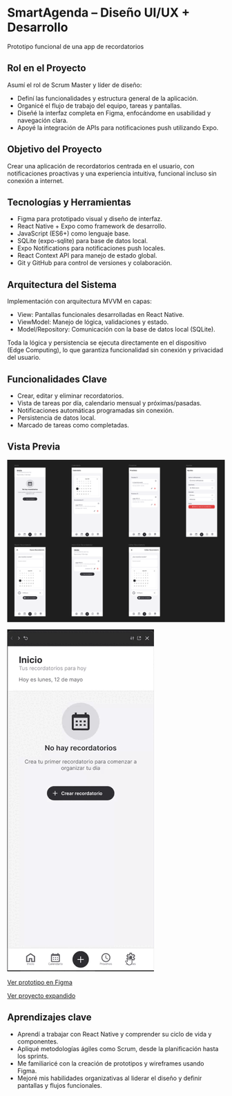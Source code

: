 # SmartAgenda – Diseño UI/UX + Desarrollo
Prototipo funcional de una app de recordatorios

## Rol en el Proyecto
Asumí el rol de Scrum Master y líder de diseño:
- Definí las funcionalidades y estructura general de la aplicación.
- Organicé el flujo de trabajo del equipo, tareas y pantallas.
- Diseñé la interfaz completa en Figma, enfocándome en usabilidad y navegación clara.
- Apoyé la integración de APIs para notificaciones push utilizando Expo.

## Objetivo del Proyecto
Crear una aplicación de recordatorios centrada en el usuario, con notificaciones proactivas y una experiencia intuitiva, funcional incluso sin conexión a internet.

## Tecnologías y Herramientas
- Figma para prototipado visual y diseño de interfaz.
- React Native + Expo como framework de desarrollo.
- JavaScript (ES6+) como lenguaje base.
- SQLite (expo-sqlite) para base de datos local.
- Expo Notifications para notificaciones push locales.
- React Context API para manejo de estado global.
- Git y GitHub para control de versiones y colaboración.

## Arquitectura del Sistema
Implementación con arquitectura MVVM en capas:
- View: Pantallas funcionales desarrolladas en React Native.
- ViewModel: Manejo de lógica, validaciones y estado.
- Model/Repository: Comunicación con la base de datos local (SQLite).

Toda la lógica y persistencia se ejecuta directamente en el dispositivo (Edge Computing), lo que garantiza funcionalidad sin conexión y privacidad del usuario.

## Funcionalidades Clave
- Crear, editar y eliminar recordatorios.
- Vista de tareas por día, calendario mensual y próximas/pasadas.
- Notificaciones automáticas programadas sin conexión.
- Persistencia de datos local.
- Marcado de tareas como completadas.

## Vista Previa
![SmartAgenda Preview](./assets/smartagenda-preview)

![SmartAgenda Gif](./assets/smartagenda-gif)

[Ver prototipo en Figma](https://www.figma.com/design/7ktaxUxNghY21Nnnf6xgNa/SmartAgenda?m=auto&t=JrgXVk75v9MmxhXI-6)

[Ver proyecto expandido](./smartagenda/README.md) <!-- Ajusta esta ruta si lo necesitas -->

## Aprendizajes clave
- Aprendí a trabajar con React Native y comprender su ciclo de vida y componentes.
- Apliqué metodologías ágiles como Scrum, desde la planificación hasta los sprints.
- Me familiaricé con la creación de prototipos y wireframes usando Figma.
- Mejoré mis habilidades organizativas al liderar el diseño y definir pantallas y flujos funcionales.
